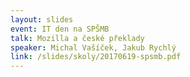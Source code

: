 ```yaml
---
layout: slides
event: IT den na SPŠMB
talk: Mozilla a české překlady
speaker: Michal Vašíček, Jakub Rychlý
link: /slides/skoly/20170619-spsmb.pdf
---
```

